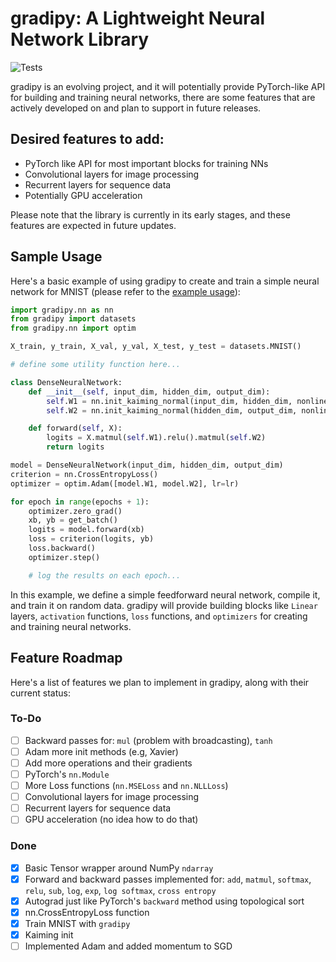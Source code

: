 
# gradipy: A Lightweight Neural Network Library
![Tests](https://github.com/eljanmahammadli/gradipy/actions/workflows/ci.yml/badge.svg)

gradipy is an evolving project, and it will potentially provide PyTorch-like API for building and training neural networks, there are some features that are actively developed on and plan to support in future releases.

## Desired features to add:
- PyTorch like API for most important blocks for training NNs 
- Convolutional layers for image processing
- Recurrent layers for sequence data
- Potentially GPU acceleration

Please note that the library is currently in its early stages, and these features are expected in future updates.



## Sample Usage

Here's a basic example of using gradipy to create and train a simple neural network for MNIST (please refer to the [example usage]([example/mnist.py](https://github.com/eljanmahammadli/gradipy/blob/main/examples/mnist.py))): 

```python
import gradipy.nn as nn
from gradipy import datasets
from gradipy.nn import optim

X_train, y_train, X_val, y_val, X_test, y_test = datasets.MNIST()

# define some utility function here...

class DenseNeuralNetwork:
    def __init__(self, input_dim, hidden_dim, output_dim):
        self.W1 = nn.init_kaiming_normal(input_dim, hidden_dim, nonlinearity="relu")
        self.W2 = nn.init_kaiming_normal(hidden_dim, output_dim, nonlinearity="relu")

    def forward(self, X):
        logits = X.matmul(self.W1).relu().matmul(self.W2)
        return logits

model = DenseNeuralNetwork(input_dim, hidden_dim, output_dim)
criterion = nn.CrossEntropyLoss()
optimizer = optim.Adam([model.W1, model.W2], lr=lr)

for epoch in range(epochs + 1):
    optimizer.zero_grad()
    xb, yb = get_batch()
    logits = model.forward(xb)
    loss = criterion(logits, yb)
    loss.backward()
    optimizer.step()

    # log the results on each epoch...
```

In this example, we define a simple feedforward neural network, compile it, and train it on random data. gradipy will provide building blocks like `Linear` layers, `activation` functions, `loss` functions, and `optimizers` for creating and training neural networks.

## Feature Roadmap

Here's a list of features we plan to implement in gradipy, along with their current status:

### To-Do

- [ ] Backward passes for: `mul` (problem with broadcasting), `tanh`
- [ ] Adam more init methods (e.g, Xavier)
- [ ] Add more operations and their gradients
- [ ] PyTorch's `nn.Module`
- [ ] More Loss functions (`nn.MSELoss` and `nn.NLLLoss`)
- [ ] Convolutional layers for image processing
- [ ] Recurrent layers for sequence data
- [ ] GPU acceleration (no idea how to do that)

### Done

- [x] Basic Tensor wrapper around NumPy `ndarray`
- [x] Forward and backward passes implemented for: `add`, `matmul`, `softmax`, `relu`, `sub`, `log`, `exp`, `log softmax`, `cross entropy` 
- [x] Autograd just like PyTorch's `backward` method using topological sort
- [x] nn.CrossEntropyLoss function 
- [x] Train MNIST with `gradipy`
- [x] Kaiming init
- [ ] Implemented Adam and added momentum to SGD
